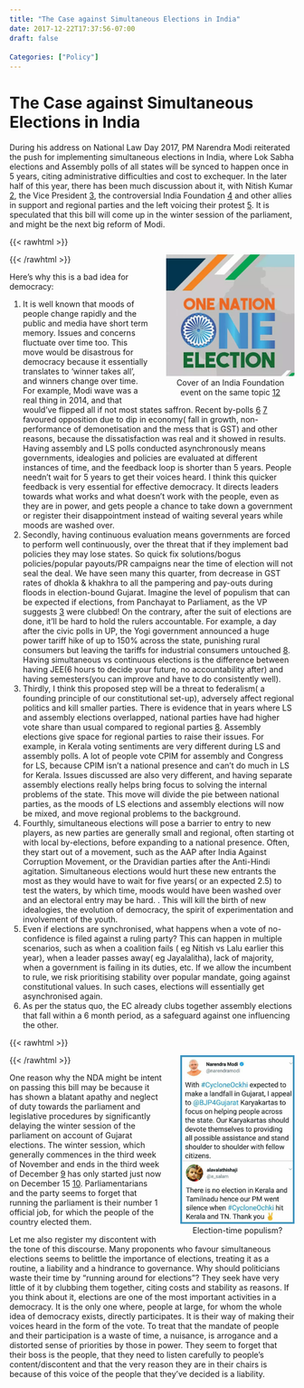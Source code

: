 ```yaml
---
title: "The Case against Simultaneous Elections in India"
date: 2017-12-22T17:37:56-07:00
draft: false

Categories: ["Policy"]
---
```


# The Case against Simultaneous Elections in India

During his address on National Law Day 2017, PM Narendra Modi reiterated the push for implementing simultaneous elections in India, where Lok Sabha elections and Assembly polls of all states will be synced to happen once in 5 years, citing administrative difficulties and cost to exchequer. In the later half of this year, there has been much discussion about it, with Nitish Kumar [2], the Vice President [3], the controversial India Foundation [4] and other allies in support and regional parties and the left voicing their protest [5]. It is speculated that this bill will come up in the winter session of the parliament, and might be the next big reform of Modi.

{{< rawhtml >}}
<div style="height: 100%; width: 45%; float: right; padding-left: 2rem; text-align: center;">
    <img src="./election.png" />
    Cover of an India Foundation event on the same topic <a href="http://www.indiafoundation.in/symposium-on-one-nation-one-election/">12</a>
</div>
{{< /rawhtml >}}

Here’s why this is a bad idea for democracy:

1.  It is well known that moods of people change rapidly and the public and media have short term memory. Issues and concerns fluctuate over time too. This move would be disastrous for democracy because it essentially translates to ‘winner takes all’, and winners change over time. For example, Modi wave was a real thing in 2014, and that would’ve flipped all if not most states saffron. Recent by-polls [6] [7] favoured opposition due to dip in economy( fall in growth, non-performance of demonetisation and the mess that is GST) and other reasons, because the dissatisfaction was real and it showed in results. Having assembly and LS polls conducted asynchronously means governments, idealogies and policies are evaluated at different instances of time, and the feedback loop is shorter than 5 years. People needn’t wait for 5 years to get their voices heard. I think this quicker feedback is very essential for effective democracy. It directs leaders towards what works and what doesn’t work with the people, even as they are in power, and gets people a chance to take down a government or register their disappointment instead of waiting several years while moods are washed over.
2.  Secondly, having continuous evaluation means governments are forced to perform well continuously, over the threat that if they implement bad policies they may lose states. So quick fix solutions/bogus policies/popular payouts/PR campaigns near the time of election will not seal the deal. We have seen many this quarter, from decrease in GST rates of dhokla & khakhra to all the pampering and pay-outs during floods in election-bound Gujarat. Imagine the level of populism that can be expected if elections, from Panchayat to Parliament, as the VP suggests [3] were clubbed! On the contrary, after the suit of elections are done, it’ll be hard to hold the rulers accountable. For example, a day after the civic polls in UP, the Yogi government announced a huge power tariff hike of up to 150% across the state, punishing rural consumers but leaving the tariffs for industrial consumers untouched [8]. Having simultaneous vs continuous elections is the difference between having JEE(6 hours to decide your future, no accountability after) and having semesters(you can improve and have to do consistently well).
3.  Thirdly, I think this proposed step will be a threat to federalism( a founding principle of our constitutional set-up), adversely affect regional politics and kill smaller parties. There is evidence that in years where LS and assembly elections overlapped, national parties have had higher vote share than usual compared to regional parties [8]. Assembly elections give space for regional parties to raise their issues. For example, in Kerala voting sentiments are very different during LS and assembly polls. A lot of people vote CPIM for assembly and Congress for LS, because CPIM isn’t a national presence and can’t do much in LS for Kerala. Issues discussed are also very different, and having separate assembly elections really helps bring focus to solving the internal problems of the state. This move will divide the pie between national parties, as the moods of LS elections and assembly elections will now be mixed, and move regional problems to the background.
4.  Fourthly, simultaneous elections will pose a barrier to entry to new players, as new parties are generally small and regional, often starting ot with local by-elections, before expanding to a national presence. Often, they start out of a movement, such as the AAP after India Against Corruption Movement, or the Dravidian parties after the Anti-Hindi agitation. Simultaneous elections would hurt these new entrants the most as they would have to wait for five years( or an expected 2.5) to test the waters, by which time, moods would have been washed over and an electoral entry may be hard. . This will kill the birth of new idealogies, the evolution of democracy, the spirit of experimentation and involvement of the youth.
5.  Even if elections are synchronised, what happens when a vote of no-confidence is filed against a ruling party? This can happen in multiple scenarios, such as when a coalition fails ( eg Nitish vs Lalu earlier this year), when a leader passes away( eg Jayalalitha), lack of majority, when a government is failing in its duties, etc. If we allow the incumbent to rule, we risk prioritising stability over popular mandate, going against constitutional values. In such cases, elections will essentially get asynchronised again.
6.  As per the status quo, the EC already clubs together assembly elections that fall within a 6 month period, as a safeguard against one influencing the other.

{{< rawhtml >}}
<div style="height: 100%; width: 40%; float: right; padding-left: 2rem; text-align: center;">
    <img src="./election-2.jpeg" />
    Election-time populism?
</div>
{{< /rawhtml >}}

One reason why the NDA might be intent on passing this bill may be because it has shown a blatant apathy and neglect of duty towards the parliament and legislative procedures by significantly delaying the winter session of the parliament on account of Gujarat elections. The winter session, which generally commences in the third week of November and ends in the third week of December [9] has only started just now on December 15 [10]. Parliamentarians and the party seems to forget that running the parliament is their number 1 official job, for which the people of the country elected them.

Let me also register my discontent with the tone of this discourse. Many proponents who favour simultaneous elections seems to belittle the importance of elections, treating it as a routine, a liability and a hindrance to governance. Why should politicians waste their time by “running around for elections”? They seek have very little of it by clubbing them together, citing costs and stability as reasons. If you think about it, elections are one of the most important activities in a democracy. It is the only one where, people at large, for whom the whole idea of democracy exists, directly participates. It is their way of making their voices heard in the form of the vote. To treat that the mandate of people and their participation is a waste of time, a nuisance, is arrogance and a distorted sense of priorities by those in power. They seem to forget that their boss is the people, that they need to listen carefully to people’s content/discontent and that the very reason they are in their chairs is because of this voice of the people that they’ve decided is a liability.

[1]: https://timesofindia.indiatimes.com/india/pm-reiterates-need-for-simultaneous-ls-assembly-polls/articleshow/61812465.cms
[2]: http://www.business-standard.com/article/politics/nitish-backs-pm-modi-favours-simultaneous-lok-sabha-and-assembly-election-117091800609_1.html
[3]: http://www.hindustantimes.com/india-news/venkaiah-naidu-bats-for-simultaneous-polls-from-parliament-to-panchayat/story-z0U4J06OIoFanERW42YM6N.html
[4]: http://www.indiafoundation.in/a-case-for-simultaneous-elections/
[5]: https://www.ndtv.com/india-news/left-parties-oppose-simultaneous-polls-congress-says-ready-for-early-lok-sabha-election-1759215
[6]: http://www.thehindu.com/news/national/other-states/congress-wins-majority-of-seats-in-local-body-by-elections-in-rajasthan/article21938024.ece
[7]: https://thewire.in/187565/congress-wins-gurdaspur-lok-sabha-by-poll/
[8]: https://thewire.in/206293/uttar-pradesh-shifting-burden-inefficient-power-companies-onto-disenfranchised-citizens/
[9]: https://www.newslaundry.com/2017/10/06/simultaneous-elections-bjp-congress-state-assemblies
[10]: http://indianexpress.com/article/india/jaitley-refutes-sonia-gandhis-charge-of-sabotaging-parliament-session-says-congress-too-had-delayed-sitting-4946482/
[11]: http://www.thehindu.com/news/national/winter-session-of-parliament-from-december-15-to-january-5/article20747374.ece
[12]: http://www.indiafoundation.in/symposium-on-one-nation-one-election/
